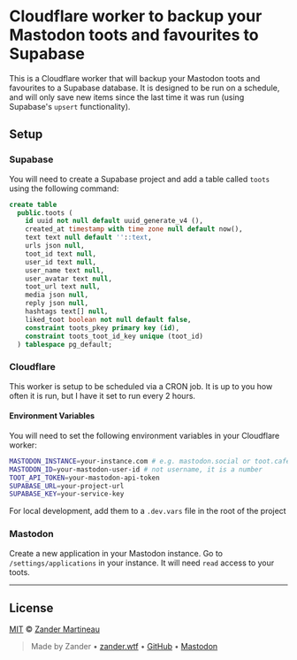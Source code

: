 # Cloudflare worker to backup your Mastodon toots and favourites to Supabase

This is a Cloudflare worker that will backup your Mastodon toots and favourites to a Supabase database. It is designed to be run on a schedule, and will only save new items since the last time it was run (using Supabase's `upsert` functionality).

## Setup

### Supabase

You will need to create a Supabase project and add a table called `toots` using the following command:

```sql
create table
  public.toots (
    id uuid not null default uuid_generate_v4 (),
    created_at timestamp with time zone null default now(),
    text text null default ''::text,
    urls json null,
    toot_id text null,
    user_id text null,
    user_name text null,
    user_avatar text null,
    toot_url text null,
    media json null,
    reply json null,
    hashtags text[] null,
    liked_toot boolean not null default false,
    constraint toots_pkey primary key (id),
    constraint toots_toot_id_key unique (toot_id)
  ) tablespace pg_default;
```

### Cloudflare

This worker is setup to be scheduled via a CRON job. It is up to you how often it is run, but I have it set to run every 2 hours.

#### Environment Variables

You will need to set the following environment variables in your Cloudflare worker:

```sh
MASTODON_INSTANCE=your-instance.com # e.g. mastodon.social or toot.cafe
MASTODON_ID=your-mastodon-user-id # not username, it is a number
TOOT_API_TOKEN=your-mastodon-api-token
SUPABASE_URL=your-project-url
SUPABASE_KEY=your-service-key
```

For local development, add them to a `.dev.vars` file in the root of the project

### Mastodon

Create a new application in your Mastodon instance. Go to `/settings/applications` in your instance. It will need `read` access to your toots.

---

## License

[MIT](https://choosealicense.com/licenses/mit/) © [Zander Martineau](https://zander.wtf)

> Made by Zander • [zander.wtf](https://zander.wtf) • [GitHub](https://github.com/mrmartineau/) • [Mastodon](https://main.elk.zone/toot.cafe/@zander)
